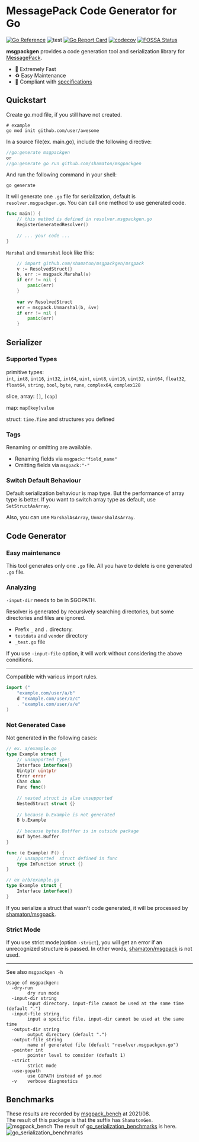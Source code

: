 # MessagePack Code Generator for Go

[![Go Reference](https://pkg.go.dev/badge/github.com/shamaton/msgpackgen.svg)](https://pkg.go.dev/github.com/shamaton/msgpackgen)
![test](https://github.com/shamaton/msgpackgen/workflows/test/badge.svg)
[![Go Report Card](https://goreportcard.com/badge/github.com/shamaton/msgpackgen)](https://goreportcard.com/report/github.com/shamaton/msgpackgen)
[![codecov](https://codecov.io/gh/shamaton/msgpackgen/branch/main/graph/badge.svg?token=K7M3778X7C)](https://codecov.io/gh/shamaton/msgpackgen)
[![FOSSA Status](https://app.fossa.com/api/projects/git%2Bgithub.com%2Fshamaton%2Fmsgpackgen.svg?type=shield)](https://app.fossa.com/projects/git%2Bgithub.com%2Fshamaton%2Fmsgpackgen?ref=badge_shield)

**msgpackgen** provides a code generation tool and serialization library for [MessagePack](http://msgpack.org/).

* 🚀 Extremely Fast
* ♻️ Easy Maintenance
* 💯 Compliant with [specifications](https://github.com/msgpack/msgpack/blob/master/spec.md)

## Quickstart
Create go.mod file, if you still have not created.

```shell
# example
go mod init github.com/user/awesome
```

In a source file(ex. main.go), include the following directive:

```go
//go:generate msgpackgen
or
//go:generate go run github.com/shamaton/msgpackgen
```

And run the following command in your shell:

```shell
go generate
```

It will generate one `.go` file for serialization, default is `resolver.msgpackgen.go`.
You can call one method to use generated code.

```go
func main() {
	// this method is defined in resolver.msgpackgen.go
	RegisterGeneratedResolver()
	
	// ... your code ...
}
```

`Marshal` and `Unmarshal` look like this:
```go
    // import github.com/shamaton/msgpackgen/msgpack
    v := ResolvedStruct{}
    b, err := msgpack.Marshal(v)
    if err != nil {
        panic(err)
    }
    
    var vv ResolvedStruct
    err = msgpack.Unmarshal(b, &vv)
    if err != nil {
        panic(err)
    }
```

## Serializer
### Supported Types
primitive types:  
`int`, `int8`, `int16`, `int32`, `int64`,
`uint`, `uint8`, `uint16`, `uint32`, `uint64`,
`float32`, `float64`, `string`, `bool`, `byte`, `rune`,
`complex64`, `complex128`

slice, array: `[]`, `[cap]`

map: `map[key]value`

struct: `time.Time` and structures you defined

### Tags
Renaming or omitting are available.

* Renaming fields via `msgpack:"field_name"`
* Omitting fields via `msgpack:"-"`


### Switch Default Behaviour
Default serialization behaviour is map type. But the performance of array type is better.
If you want to switch array type as default, use `SetStructAsArray`.

Also, you can use `MarshalAsArray`, `UnmarshalAsArray`.

## Code Generator
### Easy maintenance
This tool generates only one `.go` file.
All you have to delete is one generated `.go` file. 

### Analyzing
`-input-dir` needs to be in $GOPATH.

Resolver is generated by recursively searching directories,
but some directories and files are ignored.
* Prefix `_` and `.` directory.
* `testdata` and `vendor` directory
* `_test.go` file

If you use `-input-file` option, it will work without considering the above conditions.

---

Compatible with various import rules.

```go
import ("
	"example.com/user/a/b"
	d "example.com/user/a/c"
	. "example.com/user/a/e"
)
```

### Not Generated Case
Not generated in the following cases:

```go
// ex. a/example.go
type Example struct {
	// unsupported types
	Interface interface{}
	Uintptr uintptr
	Error error
	Chan chan
	Func func()
	
	// nested struct is also unsupported
	NestedStruct struct {}
	
	// because b.Example is not generated
	B b.Example
	
	// because bytes.Butffer is in outside package
	Buf bytes.Buffer
}

func (e Example) F() {
	// unsupported  struct defined in func
	type InFunction struct {}
}

// ex a/b/example.go
type Example struct {
	Interface interface{}
}
```
If you serialize a struct that wasn't code generated, it will be processed by [shamaton/msgpack](https://github.com/shamaton/msgpack).

### Strict Mode
If you use strict mode(option `-strict`), you will get an error if an unrecognized structure is passed.
In other words,  [shamaton/msgpack](https://github.com/shamaton/msgpack) is not used.

---

See also `msgpackgen -h`
```shell
Usage of msgpackgen:
  -dry-run
        dry run mode
  -input-dir string
        input directory. input-file cannot be used at the same time (default ".")
  -input-file string
        input a specific file. input-dir cannot be used at the same time
  -output-dir string
        output directory (default ".")
  -output-file string
        name of generated file (default "resolver.msgpackgen.go")
  -pointer int
        pointer level to consider (default 1)
  -strict
        strict mode
  -use-gopath
        use GOPATH instead of go.mod
  -v    verbose diagnostics
```

## Benchmarks

These results are recorded by [msgpack_bench](https://github.com/shamaton/msgpack_bench) at 2021/08.  
The result of this package is that the suffix has `ShamatonGen`.
![msgpack_bench](https://user-images.githubusercontent.com/4637556/128298988-0e3c96fd-6014-42a0-9050-36e2b58316b1.png)
The result of [go_serialization_benchmarks](https://github.com/alecthomas/go_serialization_benchmarks) is here.
![go_serialization_benchmarks](https://user-images.githubusercontent.com/4637556/128299037-06b3a645-2726-4205-848a-cccebb9a3d7f.png)